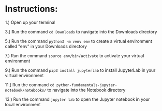 # Instructions:

1.) Open up your terminal

3.) Run the command `cd Downloads` to navigate into the Downloads directory

5.) Run the command `python3 -m venv env` to create a virtual environment called "env" in your Downloads directory

7.) Run the command `source env/bin/activate` to activate your virtual environment

9.) Run the command `pip3 install jupyterlab` to install JupyterLab in your virtual environment

11.) Run the command `cd python-fundamentals-jupyter-notebook/notebooks/` to navigate into the Notebook directory

13.) Run the command `jupyter lab` to open the Jupyter notebook in your local environment
